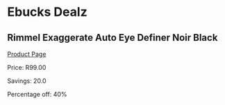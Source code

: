 
# Ebucks Dealz
## Rimmel Exaggerate Auto Eye Definer Noir Black
[Product Page](https://www.ebucks.com/web/shop/productSelected.do?prodId=1047590867&catId=1186086453)

Price: R99.00

Savings: 20.0

Percentage off: 40%
	